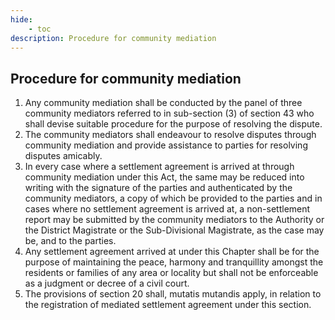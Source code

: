 ```yaml
---
hide:
    - toc
description: Procedure for community mediation
---
```


## Procedure for community mediation

1. Any community mediation shall be conducted by the panel of three community mediators referred to in sub-section (3) of section 43 who shall devise suitable procedure for the purpose of resolving the dispute.
2. The community mediators shall endeavour to resolve disputes through community mediation and provide assistance to parties for resolving disputes amicably.
3. In every case where a settlement agreement is arrived at through community mediation under this Act, the same may be reduced into writing with the signature of the parties and authenticated by the community mediators, a copy of which be provided to the parties and in cases where no settlement agreement is arrived at, a non-settlement report may be submitted by the community mediators to the Authority or the District Magistrate or the Sub-Divisional Magistrate, as the case may be, and to the parties.
4. Any settlement agreement arrived at under this Chapter shall be for the purpose of maintaining the peace, harmony and tranquillity amongst the residents or families of any area or locality but shall not be enforceable as a judgment or decree of a civil court.
5. The provisions of section 20 shall, mutatis mutandis apply, in relation to the registration of mediated settlement agreement under this section.
